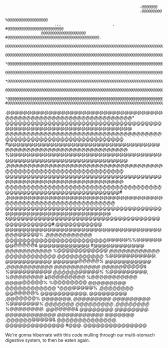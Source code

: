                                                                 .@@@@@@@
                                                                .@@@@@@@@@
                                                               %@@@@@@@@@@@@@@@@@@
                          .,,                       ,      #@@@@@@@@@@@@@@@@@@@@@@@@@
                    @@@@@@@@@@@@@@@@@@@@     #@@@@@@@@@@@@@@@@@@@@@@@@@@@@@@@@@@@@@@@@@.
                 @@@@@@@@@@@@@@@@@@@@@@@@@@@@@@@@@@@@@@@@@@@@@@@@@@@@@@@@@@@@@@@@@@@@@@@@@@@&.
               @@@@@@@@@@@@@@@@@@@@@@@@@@@@@@@@@@@@@@@@@@@@@@@@@@@@@@@@@@@@@@@@@@@@@@@@@@@@@@@@@,
            *@@@@@@@@@@@@@@@@@@@@@@@@@@@@@@@@@@@@@@@@@@@@@@@@@@@@@@@@@@@@@@@@@@@@@@@@@@@@@@@@@@@%
          @@@@@@@@@@@@@@@@@@@@@@@@@@@@@@@@@@@@@@@@@@@@@@@@@@@@@@@@@@@@@@@@@@@@@@@@@@@@@@@@@@@@@@*
        *@@@@@@@@@@@@@@@@@@@@@@@@@@@@@@@@@@@@@@@@@@@@@@@@@@@@@@@@@@@@@@@@@@@@@@@@@@@@@@@@@@@@@@
       @@@@@@@@@@@@@@@@@@@@@@@@@@@@@@@@@@@@@@@@@@@@@@@@@@@@@@@@@@@@@@@@@@@@@@@@@@@@@@@@@@@@@,
     *@@@@@@@@@@@@@@@@@@@@@@@@@@@@@@@@@@@@@@@@@@@@@@@@@@@@@@@@@@@@@@@@@@@@@@@@@@@@@@@@&
    #@@@@@@@@@@@@@@@@@@@@@@@@@@@@@@@@@@@@@@@@@@@@@@@@@@@@@@@@@@@@@@@@@@@@@@@@@@@%.
   .@@@@@@@@@@@@@@@@@@@@@@@@@@@@@@@@@@@@@@@@@@@@@@@@@@@@@@@@@@@@@@@@@@@*
   @@@@@@@@@@@@@@@@@@@@@@@@@@@@@@@@@@@@@@@@@@@@@@@@@@@@@@@@@@@@@@@@@@@
   @@@@@@@@@@@@@@@@@@@@@@@@@@@@@@@@@@@@@@@@@@@@@@@@@@@@@@@@@@@@@@@@@
  #@@@@@@@@@@@@@@@@@@@@@@@@@@@@@@@@@@@@@@@@@@@@@@@@@@@@@@@@@@@@@@@@@
  %@@@@@@@@@@@@@@@@@@@@@@@@@@@@@@@@@@@@@@@@@@@@@@@@@@@@@@@@@@@@@@@@@
  ,@@@@@@@@@@@@@@@@@@@@@@@@@@@@@@@@@@@@@@@@@@@@@@@@@@@@@@@@@@@@@@@@@
   @@@@@@@@@@@@@@@@@@@@@@@@@@@@@@@@@@@@@@@@@@@@@@@@@@@@@@@@@@@@@@@@@
   @@@@@@@@@@@@@@@@@@@@@@@@@@@@@@@@@@@@@@@@@@@@@@@@@@@@@@@@@@@@@@@@#
   ,@@@@@@@@@@@@@@@@@@@@@@@@@@@@@@@@@@@@@@@@@@@@@@@@@@@@@@@@@@@@@@@
    @@@@@@@@@@@@@@@@@@@@@@@@@@@@@@@@@@@@@@@@@@@@@@@@@@@@@@@@@@@@@@
    &@@@@@@@@@@@@@@@@@@@@@@@@@@@@@@@@@@@@@@@@@@@@@@@#,@@@@@@@@@@@
     @@@@@@@@@@@@@@@@@@@@@@@@@@@@@@@@@@@@@@@@@@@@@%  ,@@@@@@@@@@@
     @@@@@@@@@@@@@@@@@@@@@@@@@@@@@%%@@@@@@@@@@@@@&   @@@@@@@@@@@@
     #@@@@@@@@@@@@   *@@@@@@@@@@@   %@@@@@@@@@@@@    @@@@@@@@@@@@
      @@@@@@@@@@@@    @@@@@@@@@@@   %@@@@@@@@@@@.    @@@@@@@@@@@
      @@@@@@@@@@@%    @@@@@@@@@@@   ,@@@@@@@@@@@     @@@@@@@@@@@
      @@@@@@@@@@&     %@@@@@@@@@@    @@@@@@@@@@@%    %@@@@@@@@@,
      %@@@@@@@@*       &@@@@@@@@@    %@@@@@@@@@@@     @@@@@@@@@%
      %@@@@@@@@         @@@@@@@@@     @@@@@@@@@@@@    *@@@@@@@@%
      ,@@@@@@@@          @@@@@@@%      @@@@@@@@@@@,    @@@@@@@@@
      ,@@@@@@@%          @@@@@@@,        *@@@@@@@@@    @@@@@@@@@
      %@@@@@@@%          @@@@@@@          @@@@@@@@@    ,@@@@@@@@
      %@@@@@@@@.         @@@@@@@&          @@@@@@@@     @@@@@@@@.
      @@@@@@@@@@@@      @@@@@@@@@@@*      @@@@@@@     .@@@@@@@@@@@&
      @@@@@@@@@@@@@@.    @@@@@@@@@@@@@@    #@@@.        @@@@@@@@@@@@@@@

We're gonna hibernate with this code mulling through our multi-stomach digestive
system, to then be eaten again.